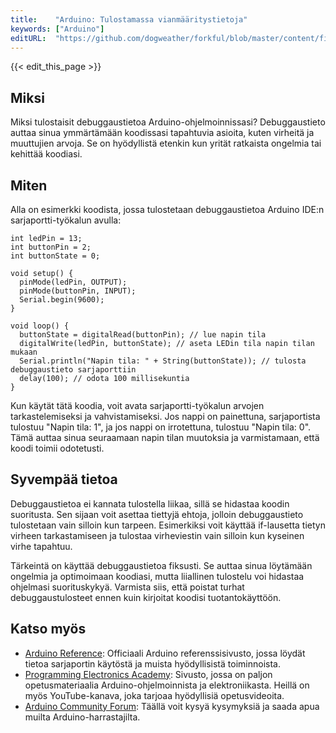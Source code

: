 ```yaml
---
title:    "Arduino: Tulostamassa vianmääritystietoja"
keywords: ["Arduino"]
editURL:  "https://github.com/dogweather/forkful/blob/master/content/fi/arduino/printing-debug-output.md"
---
```


{{< edit_this_page >}}

## Miksi

Miksi tulostaisit debuggaustietoa Arduino-ohjelmoinnissasi? Debuggaustieto auttaa sinua ymmärtämään koodissasi tapahtuvia asioita, kuten virheitä ja muuttujien arvoja. Se on hyödyllistä etenkin kun yrität ratkaista ongelmia tai kehittää koodiasi.

## Miten

Alla on esimerkki koodista, jossa tulostetaan debuggaustietoa Arduino IDE:n sarjaportti-työkalun avulla:

```Arduino
int ledPin = 13;
int buttonPin = 2;
int buttonState = 0;

void setup() {
  pinMode(ledPin, OUTPUT);
  pinMode(buttonPin, INPUT);
  Serial.begin(9600);
}

void loop() {
  buttonState = digitalRead(buttonPin); // lue napin tila
  digitalWrite(ledPin, buttonState); // aseta LEDin tila napin tilan mukaan
  Serial.println("Napin tila: " + String(buttonState)); // tulosta debuggaustieto sarjaporttiin
  delay(100); // odota 100 millisekuntia
}
```

Kun käytät tätä koodia, voit avata sarjaportti-työkalun arvojen tarkastelemiseksi ja vahvistamiseksi. Jos nappi on painettuna, sarjaportista tulostuu "Napin tila: 1", ja jos nappi on irrotettuna, tulostuu "Napin tila: 0". Tämä auttaa sinua seuraamaan napin tilan muutoksia ja varmistamaan, että koodi toimii odotetusti.

## Syvempää tietoa

Debuggaustietoa ei kannata tulostella liikaa, sillä se hidastaa koodin suoritusta. Sen sijaan voit asettaa tiettyjä ehtoja, jolloin debuggaustieto tulostetaan vain silloin kun tarpeen. Esimerkiksi voit käyttää if-lausetta tietyn virheen tarkastamiseen ja tulostaa virheviestin vain silloin kun kyseinen virhe tapahtuu.

Tärkeintä on käyttää debuggaustietoa fiksusti. Se auttaa sinua löytämään ongelmia ja optimoimaan koodiasi, mutta liiallinen tulostelu voi hidastaa ohjelmasi suorituskykyä. Varmista siis, että poistat turhat debuggaustulosteet ennen kuin kirjoitat koodisi tuotantokäyttöön.

## Katso myös

- [Arduino Reference](https://www.arduino.cc/reference/en/): Officiaali Arduino referenssisivusto, jossa löydät tietoa sarjaportin käytöstä ja muista hyödyllisistä toiminnoista.
- [Programming Electronics Academy](https://programmingelectronics.com/): Sivusto, jossa on paljon opetusmateriaalia Arduino-ohjelmoinnista ja elektroniikasta. Heillä on myös YouTube-kanava, joka tarjoaa hyödyllisiä opetusvideoita.
- [Arduino Community Forum](https://forum.arduino.cc/): Täällä voit kysyä kysymyksiä ja saada apua muilta Arduino-harrastajilta.